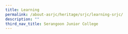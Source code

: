 ```yaml
---
title: Learning
permalink: /about-asrjc/heritage/srjc/learning-srjc/
description: ""
third_nav_title: Serangoon Junior College
---
```

